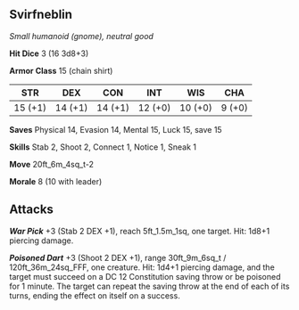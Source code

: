 ## Svirfneblin

*Small humanoid (gnome), neutral good*

**Hit Dice** 3 (16 3d8+3)

**Armor Class** 15 (chain shirt)

| STR     | DEX     | CON     | INT     | WIS     | CHA     |
|---------|---------|---------|---------|---------|---------|
| 15 (+1) | 14 (+1) | 14 (+1) | 12 (+0) | 10 (+0) |  9 (+0) |

**Saves** Physical 14, Evasion 14, Mental 15, Luck 15, save 15

**Skills** Stab 2, Shoot 2, Connect 1, Notice 1, Sneak 1

**Move** 20ft\_6m\_4sq\_t-2

**Morale** 8 (10 with leader)

## Attacks

***War Pick*** +3 (Stab 2 DEX +1), reach 5ft\_1.5m\_1sq, one target. Hit: 1d8+1 piercing damage.

***Poisoned Dart*** +3 (Shoot 2 DEX +1), range 30ft\_9m\_6sq\_t / 120ft\_36m\_24sq\_FFF, one creature. Hit: 1d4+1 piercing damage, and the target must succeed on a DC 12 Constitution saving throw or be poisoned for 1 minute. The target can repeat the saving throw at the end of each of its turns, ending the effect on itself on a success.

